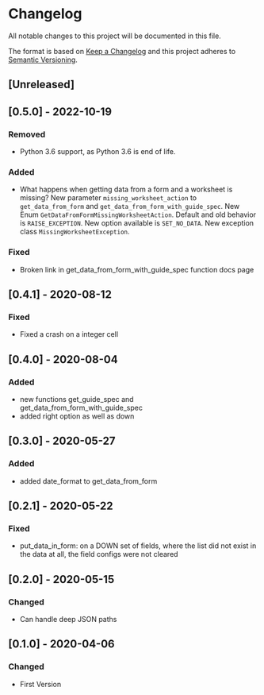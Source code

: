# Changelog
All notable changes to this project will be documented in this file.

The format is based on [Keep a Changelog](http://keepachangelog.com/en/1.0.0/)
and this project adheres to [Semantic Versioning](http://semver.org/spec/v2.0.0.html).

## [Unreleased]

## [0.5.0] - 2022-10-19

### Removed

- Python 3.6 support, as Python 3.6 is end of life.

### Added

- What happens when getting data from a form and a worksheet is missing? New parameter `missing_worksheet_action` to `get_data_from_form` and `get_data_from_form_with_guide_spec`. New Enum `GetDataFromFormMissingWorksheetAction`. Default and old behavior is `RAISE_EXCEPTION`. New option available is `SET_NO_DATA`. New exception class `MissingWorksheetException`.

### Fixed

- Broken link in get_data_from_form_with_guide_spec function docs page 

## [0.4.1] - 2020-08-12

### Fixed

- Fixed a crash on a integer cell

## [0.4.0] - 2020-08-04

### Added

- new functions get_guide_spec and get_data_from_form_with_guide_spec
- added right option as well as down

## [0.3.0] - 2020-05-27

### Added

- added date_format to get_data_from_form

## [0.2.1] - 2020-05-22

### Fixed

- put_data_in_form: on a DOWN set of fields, where the list did not exist in the data at all, the field configs were not cleared

## [0.2.0] - 2020-05-15

### Changed

- Can handle deep JSON paths

## [0.1.0] - 2020-04-06

### Changed

- First Version

